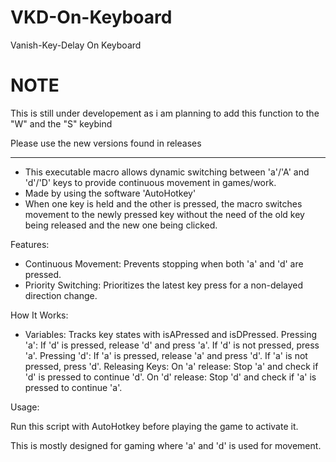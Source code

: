 # VKD-On-Keyboard
Vanish-Key-Delay On Keyboard

# NOTE
This is still under developement as i am planning to add this function to the "W" and the "S" keybind

Please use the new versions found in releases

------------------------------------------

* This executable macro allows dynamic switching between 'a'/'A' and 'd'/'D' keys to provide continuous movement in games/work.
* Made by using the software 'AutoHotkey'
* When one key is held and the other is pressed, the macro switches movement to the newly pressed key without the need of the old key being released and the new one being clicked.

Features:

* Continuous Movement: Prevents stopping when both 'a' and 'd' are pressed.
* Priority Switching: Prioritizes the latest key press for a non-delayed direction change.

How It Works:

* Variables: Tracks key states with isAPressed and isDPressed.
Pressing 'a':
If 'd' is pressed, release 'd' and press 'a'.
If 'd' is not pressed, press 'a'.
Pressing 'd':
If 'a' is pressed, release 'a' and press 'd'.
If 'a' is not pressed, press 'd'.
Releasing Keys:
On 'a' release: Stop 'a' and check if 'd' is pressed to continue 'd'.
On 'd' release: Stop 'd' and check if 'a' is pressed to continue 'a'.

Usage:

Run this script with AutoHotkey before playing the game to activate it.

This is mostly designed for gaming where 'a' and 'd' is used for movement.
